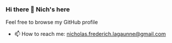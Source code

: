 ### Hi there 👋 Nich's here

Feel free to browse my GitHub profile
- 📫 How to reach me: nicholas.frederich.lagaunne@gmail.com
